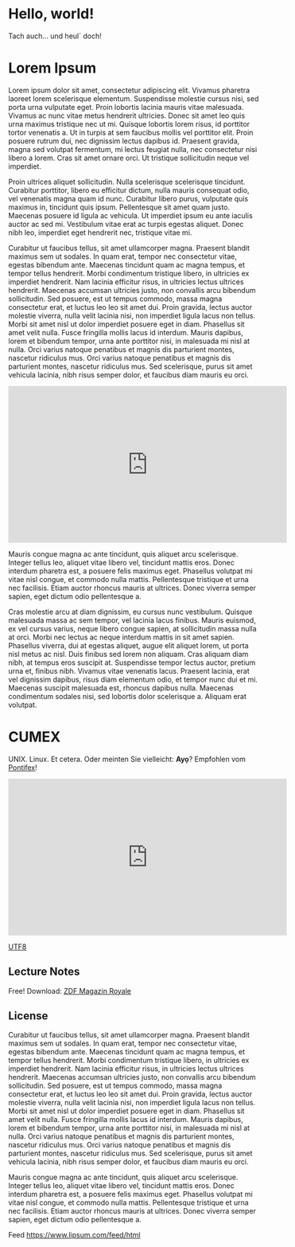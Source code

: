# Hello, world!

Tach auch... und heul´ doch!

# Lorem Ipsum 

Lorem ipsum dolor sit amet, consectetur adipiscing elit. Vivamus pharetra laoreet lorem scelerisque elementum. Suspendisse molestie cursus nisi, sed porta urna vulputate eget. Proin lobortis lacinia mauris vitae malesuada. Vivamus ac nunc vitae metus hendrerit ultricies. Donec sit amet leo quis urna maximus tristique nec ut mi. Quisque lobortis lorem risus, id porttitor tortor venenatis a. Ut in turpis at sem faucibus mollis vel porttitor elit. Proin posuere rutrum dui, nec dignissim lectus dapibus id. Praesent gravida, magna sed volutpat fermentum, mi lectus feugiat nulla, nec consectetur nisi libero a lorem. Cras sit amet ornare orci. Ut tristique sollicitudin neque vel imperdiet.

Proin ultrices aliquet sollicitudin. Nulla scelerisque scelerisque tincidunt. Curabitur porttitor, libero eu efficitur dictum, nulla mauris consequat odio, vel venenatis magna quam id nunc. Curabitur libero purus, vulputate quis maximus in, tincidunt quis ipsum. Pellentesque sit amet quam justo. Maecenas posuere id ligula ac vehicula. Ut imperdiet ipsum eu ante iaculis auctor ac sed mi. Vestibulum vitae erat ac turpis egestas aliquet. Donec nibh leo, imperdiet eget hendrerit nec, tristique vitae mi.

Curabitur ut faucibus tellus, sit amet ullamcorper magna. Praesent blandit maximus sem ut sodales. In quam erat, tempor nec consectetur vitae, egestas bibendum ante. Maecenas tincidunt quam ac magna tempus, et tempor tellus hendrerit. Morbi condimentum tristique libero, in ultricies ex imperdiet hendrerit. Nam lacinia efficitur risus, in ultricies lectus ultrices hendrerit. Maecenas accumsan ultricies justo, non convallis arcu bibendum sollicitudin. Sed posuere, est ut tempus commodo, massa magna consectetur erat, et luctus leo leo sit amet dui. Proin gravida, lectus auctor molestie viverra, nulla velit lacinia nisi, non imperdiet ligula lacus non tellus. Morbi sit amet nisl ut dolor imperdiet posuere eget in diam. Phasellus sit amet velit nulla. Fusce fringilla mollis lacus id interdum. Mauris dapibus, lorem et bibendum tempor, urna ante porttitor nisi, in malesuada mi nisl at nulla. Orci varius natoque penatibus et magnis dis parturient montes, nascetur ridiculus mus. Orci varius natoque penatibus et magnis dis parturient montes, nascetur ridiculus mus. Sed scelerisque, purus sit amet vehicula lacinia, nibh risus semper dolor, et faucibus diam mauris eu orci.

<iframe width="560" height="315" src="https://www.youtube.com/embed/rXUlmP5MvnE" title="YouTube video player" frameborder="0" allow="accelerometer; autoplay; clipboard-write; encrypted-media; gyroscope; picture-in-picture" allowfullscreen></iframe>

Mauris congue magna ac ante tincidunt, quis aliquet arcu scelerisque. Integer tellus leo, aliquet vitae libero vel, tincidunt mattis eros. Donec interdum pharetra est, a posuere felis maximus eget. Phasellus volutpat mi vitae nisl congue, et commodo nulla mattis. Pellentesque tristique et urna nec facilisis. Etiam auctor rhoncus mauris at ultrices. Donec viverra semper sapien, eget dictum odio pellentesque a.

Cras molestie arcu at diam dignissim, eu cursus nunc vestibulum. Quisque malesuada massa ac sem tempor, vel lacinia lacus finibus. Mauris euismod, ex vel cursus varius, neque libero congue sapien, at sollicitudin massa nulla at orci. Morbi nec lectus ac neque interdum mattis in sit amet sapien. Phasellus viverra, dui at egestas aliquet, augue elit aliquet lorem, ut porta nisl metus ac nisl. Duis finibus sed lorem non aliquam. Cras aliquam diam nibh, at tempus eros suscipit at. Suspendisse tempor lectus auctor, pretium urna et, finibus nibh. Vivamus vitae venenatis lacus. Praesent lacinia, erat vel dignissim dapibus, risus diam elementum odio, et tempor nunc dui et mi. Maecenas suscipit malesuada est, rhoncus dapibus nulla. Maecenas condimentum sodales nisi, sed lobortis dolor scelerisque a. Aliquam erat volutpat.

# CUMEX

UNIX. Linux. Et cetera. Oder meinten Sie vielleicht: **Ayọ**? Empfohlen vom [Pontifex](https://twitter.com/pontifex)!

<iframe width="560" height="315" src="https://www.youtube.com/embed/RRJVWY-PiEk" title="YouTube video player" frameborder="0" allow="accelerometer; autoplay; clipboard-write; encrypted-media; gyroscope; picture-in-picture" allowfullscreen></iframe>

[UTF8](https://www.compart.com/en/unicode/U+1ECD#https://www.youtube.com/watch?v=eBpYgpF1bqQ)

## Lecture Notes

Free! Download: [ZDF Magazin Royale](https://www.zdf.de/comedy/zdf-magazin-royale)

## License 

Curabitur ut faucibus tellus, sit amet ullamcorper magna. Praesent blandit maximus sem ut sodales. In quam erat, tempor nec consectetur vitae, egestas bibendum ante. Maecenas tincidunt quam ac magna tempus, et tempor tellus hendrerit. Morbi condimentum tristique libero, in ultricies ex imperdiet hendrerit. Nam lacinia efficitur risus, in ultricies lectus ultrices hendrerit. Maecenas accumsan ultricies justo, non convallis arcu bibendum sollicitudin. Sed posuere, est ut tempus commodo, massa magna consectetur erat, et luctus leo leo sit amet dui. Proin gravida, lectus auctor molestie viverra, nulla velit lacinia nisi, non imperdiet ligula lacus non tellus. Morbi sit amet nisl ut dolor imperdiet posuere eget in diam. Phasellus sit amet velit nulla. Fusce fringilla mollis lacus id interdum. Mauris dapibus, lorem et bibendum tempor, urna ante porttitor nisi, in malesuada mi nisl at nulla. Orci varius natoque penatibus et magnis dis parturient montes, nascetur ridiculus mus. Orci varius natoque penatibus et magnis dis parturient montes, nascetur ridiculus mus. Sed scelerisque, purus sit amet vehicula lacinia, nibh risus semper dolor, et faucibus diam mauris eu orci.

Mauris congue magna ac ante tincidunt, quis aliquet arcu scelerisque. Integer tellus leo, aliquet vitae libero vel, tincidunt mattis eros. Donec interdum pharetra est, a posuere felis maximus eget. Phasellus volutpat mi vitae nisl congue, et commodo nulla mattis. Pellentesque tristique et urna nec facilisis. Etiam auctor rhoncus mauris at ultrices. Donec viverra semper sapien, eget dictum odio pellentesque a.

Feed https://www.lipsum.com/feed/html 
